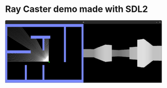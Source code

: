 # Ray Caster demo made with SDL2
![Ray Caster screenshot](https://github.com/charyan/rc/raw/master/rc.png)
